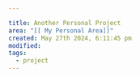 ```yaml
---

title: Another Personal Project
area: "[[ My Personal Area]]"
created: May 27th 2024, 6:11:45 pm
modified: 
tags:
  - project
---
```

